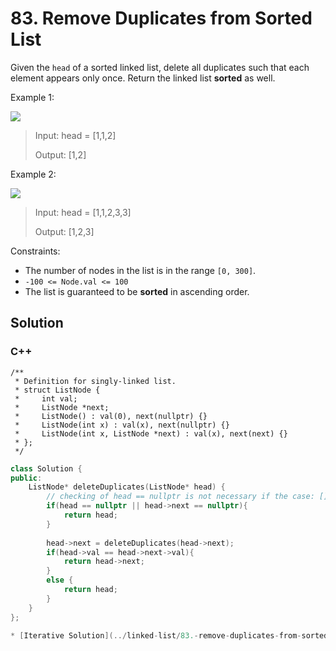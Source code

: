 # 83. Remove Duplicates from Sorted List

Given the `head` of a sorted linked list, delete all duplicates such that each element appears only once. Return the linked list **sorted** as well.

Example 1:

![](https://assets.leetcode.com/uploads/2021/01/04/list1.jpg)

> Input: head = [1,1,2]
> 
> Output: [1,2]

Example 2:

![](https://assets.leetcode.com/uploads/2021/01/04/list2.jpg)

> Input: head = [1,1,2,3,3]
> 
> Output: [1,2,3]

Constraints:

* The number of nodes in the list is in the range `[0, 300]`.
* `-100 <= Node.val <= 100`
* The list is guaranteed to be **sorted** in ascending order.

## Solution

### C++

    /**
     * Definition for singly-linked list.
     * struct ListNode {
     *     int val;
     *     ListNode *next;
     *     ListNode() : val(0), next(nullptr) {}
     *     ListNode(int x) : val(x), next(nullptr) {}
     *     ListNode(int x, ListNode *next) : val(x), next(next) {}
     * };
     */
     
```C++
class Solution {
public:
    ListNode* deleteDuplicates(ListNode* head) {
        // checking of head == nullptr is not necessary if the case: [] does not exist. 
        if(head == nullptr || head->next == nullptr){
            return head;
        }
        
        head->next = deleteDuplicates(head->next);
        if(head->val == head->next->val){
            return head->next;
        }
        else {
            return head;
        }
    }
};

* [Iterative Solution](../linked-list/83.-remove-duplicates-from-sorted-list.md)
```
